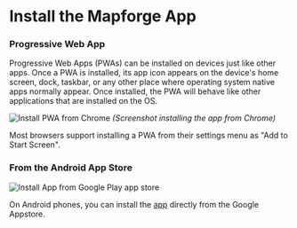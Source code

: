 # Install the Mapforge App

### Progressive Web App

Progressive Web Apps (PWAs) can be installed on devices just like other apps. Once a PWA is installed, its app icon appears on the device's home screen, dock, taskbar, or any other place where operating system native apps normally appear.
Once installed, the PWA will behave like other applications that are installed on the OS.

![Install PWA from Chrome](https://mapforge.org/images/tutorials/app_pwa_install_mobile.png)
*(Screenshot installing the app from Chrome)*

Most browsers support installing a PWA from their settings menu as "Add to Start Screen". 

### From the Android App Store

![Install App from Google Play app store](https://mapforge.org/images/tutorials/app_play_store.png)

On Android phones, you can install the [app](https://play.google.com/store/apps/details?id=org.mapforge.twa) directly from the Google Appstore. 